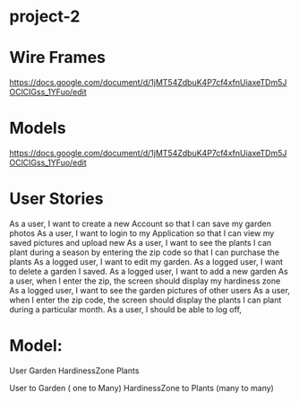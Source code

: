 # project-2

# Wire Frames

https://docs.google.com/document/d/1jMT54ZdbuK4P7cf4xfnUiaxeTDm5JOClCIGss_1YFuo/edit


# Models

https://docs.google.com/document/d/1jMT54ZdbuK4P7cf4xfnUiaxeTDm5JOClCIGss_1YFuo/edit


# User Stories

As a user, I want to create a new Account so that I can save my garden photos
As a user, I want to login to my Application so that I can view my saved pictures and upload new
As a user, I want to see the plants I can plant during a season  by entering the zip code so that I can purchase the plants
As a  logged user, I want to edit my garden.
As a logged user, I want to delete a garden I saved.
As a logged user, I want to add a new garden
As a user, when I enter the zip, the screen should display my hardiness zone 
As a logged user, I want to see the garden pictures of other users
As a user, when I enter the zip code, the screen should display the plants I can plant during a particular month.
As a user, I should be able to log off,

# Model:

User
Garden
HardinessZone
Plants

User to Garden ( one to Many)
HardinessZone to Plants (many to many)